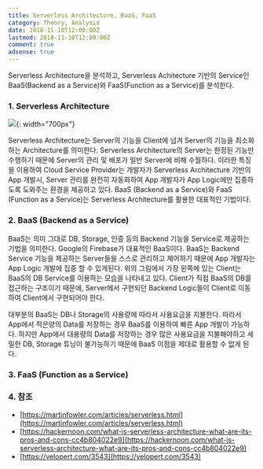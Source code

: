```yaml
---
title: Serverless Architecture, BaaS, FaaS
category: Theory, Analysis
date: 2018-11-10T12:00:00Z
lastmod: 2018-11-10T12:00:00Z
comment: true
adsense: true
---
```


Serverless Architecture을 분석하고, Serverless Achitecture 기반의 Service인 BaaS(Backend as a Service)와 FaaS(Function as a Service)를 분석한다.

### 1. Serverless Architecture

![]({{site.baseurl}}/images/theory_analysis/Serverless_Architecture_BaaS_FaaS/Serverless_Architecture.PNG){: width="700px"}

Serverless Architecture는 Server의 기능을 Client에 넘겨 Server의 기능을 최소화하는 Architecture를 의미한다. Serverless Architecture의 Server는 한정된 기능만 수행하기 때문에 Server의 관리 및 배포가 일반 Server에 비해 수월하다. 이러한 특징을 이용하여 Cloud Service Provider는 개발자가 Serverless Architecture 기반의 App 개발시, Server 관리를 완전히 자동화하여 App 개발자가 App Logic에만 집중하도록 도와주는  환경을 제공하고 있다. BaaS (Backend as a Service)와 FaaS (Function as a Service)는 Serverless Architecture를 활용한 대표적인 기법이다.

### 2. BaaS (Backend as a Service)

BaaS는 의미 그대로 DB, Storage, 인증 등의 Backend 기능을 Service로 제공하는 기법을 의미한다. Google의 Firebase가 대표적인 BaaS이다. BaaS는 Backend Service 기능을 제공하는 Server들을 스스로 관리하고 제어하기 때문에 App 개발자는 App Logic 개발에 집중 할 수 있게된다. 위의 그림에서 가장 왼쪽에 있는 Client는 BaaS의 DB Service를 이용하는 모습을 나타내고 있다. Client가 직접 BaaS의 DB를 접근하는 구조이기 때문에, Server에서 구현되던 Backend Logic들이 Client로 이동하여 Client에서 구현되어야 한다.

대부분의 BaaS는 DB나 Storage의 사용량에 따라서 사용요금을 지불한다. 따라서 App에서 적은양의 Data를 저장하는 경우 BaaS를 이용하여 빠른 App 개발이 가능하다. 하지만 App에서 대용량의 Data를 저장하는 경우 많은 사용요금을 지불해야하고 세밀한 DB, Storage 튜닝이 불가능하기 때문에 BaaS 이점을 제대로 활용할 수 없게 된다.

### 3. FaaS (Function as a Service)



### 4. 참조

* [https://martinfowler.com/articles/serverless.html](https://martinfowler.com/articles/serverless.html)
* [https://hackernoon.com/what-is-serverless-architecture-what-are-its-pros-and-cons-cc4b804022e9](https://hackernoon.com/what-is-serverless-architecture-what-are-its-pros-and-cons-cc4b804022e9)
* [https://velopert.com/3543](https://velopert.com/3543)
